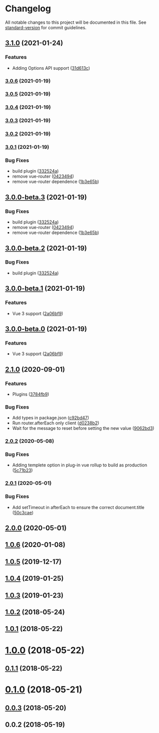 # Changelog

All notable changes to this project will be documented in this file. See [standard-version](https://github.com/conventional-changelog/standard-version) for commit guidelines.

## [3.1.0](https://github.com/vue-a11y/vue-announcer/compare/v3.0.6...v3.1.0) (2021-01-24)


### Features

* Adding Options API support ([31d613c](https://github.com/vue-a11y/vue-announcer/commit/31d613c0dc73984355c38b8831f515b50495b79b))

### [3.0.6](https://github.com/vue-a11y/vue-announcer/compare/v3.0.5...v3.0.6) (2021-01-19)

### [3.0.5](https://github.com/vue-a11y/vue-announcer/compare/v3.0.4...v3.0.5) (2021-01-19)

### [3.0.4](https://github.com/vue-a11y/vue-announcer/compare/v3.0.3...v3.0.4) (2021-01-19)

### [3.0.3](https://github.com/vue-a11y/vue-announcer/compare/v3.0.2...v3.0.3) (2021-01-19)

### [3.0.2](https://github.com/vue-a11y/vue-announcer/compare/v3.0.1...v3.0.2) (2021-01-19)

### [3.0.1](https://github.com/vue-a11y/vue-announcer/compare/v3.0.0-beta.1...v3.0.1) (2021-01-19)


### Bug Fixes

* build plugin ([332524a](https://github.com/vue-a11y/vue-announcer/commit/332524a1f2d97ac304673ef976006f0330a4619b))
* remove vue-router ([0423494](https://github.com/vue-a11y/vue-announcer/commit/042349491bfe5179626074f6e68adeec75f2d9af))
* remove vue-router dependence ([1b3e65b](https://github.com/vue-a11y/vue-announcer/commit/1b3e65b3019d26cee0c1d822831f59cadcb155b9))

## [3.0.0-beta.3](https://github.com/vue-a11y/vue-announcer/compare/v3.0.0-beta.1...v3.0.0-beta.3) (2021-01-19)


### Bug Fixes

* build plugin ([332524a](https://github.com/vue-a11y/vue-announcer/commit/332524a1f2d97ac304673ef976006f0330a4619b))
* remove vue-router ([0423494](https://github.com/vue-a11y/vue-announcer/commit/042349491bfe5179626074f6e68adeec75f2d9af))
* remove vue-router dependence ([1b3e65b](https://github.com/vue-a11y/vue-announcer/commit/1b3e65b3019d26cee0c1d822831f59cadcb155b9))

## [3.0.0-beta.2](https://github.com/vue-a11y/vue-announcer/compare/v3.0.0-beta.1...v3.0.0-beta.2) (2021-01-19)


### Bug Fixes

* build plugin ([332524a](https://github.com/vue-a11y/vue-announcer/commit/332524a1f2d97ac304673ef976006f0330a4619b))

## [3.0.0-beta.1](https://github.com/vue-a11y/vue-announcer/compare/v2.1.0...v3.0.0-beta.1) (2021-01-19)


### Features

* Vue 3 support ([2a06bf9](https://github.com/vue-a11y/vue-announcer/commit/2a06bf92d846a1ae39ad604c091813b8eb5d049b))

## [3.0.0-beta.0](https://github.com/vue-a11y/vue-announcer/compare/v2.1.0...v3.0.0-beta.0) (2021-01-19)


### Features

* Vue 3 support ([2a06bf9](https://github.com/vue-a11y/vue-announcer/commit/2a06bf92d846a1ae39ad604c091813b8eb5d049b))

## [2.1.0](https://github.com/vue-a11y/vue-announcer/compare/v2.0.2...v2.1.0) (2020-09-01)


### Features

* Plugins ([3784fb9](https://github.com/vue-a11y/vue-announcer/commit/3784fb96332d8781a78df8fb2f2e7b6601e187ae))


### Bug Fixes

* Add types in package.json ([c92bd47](https://github.com/vue-a11y/vue-announcer/commit/c92bd47a545e6a8601532b8a245dc7b8b4bd1872))
* Run router.afterEach only client ([d0238b2](https://github.com/vue-a11y/vue-announcer/commit/d0238b2b3d2f4d4a7704747c0e3b3f0762699b84))
* Wait for the message to reset before setting the new value ([9062bd3](https://github.com/vue-a11y/vue-announcer/commit/9062bd3c19537a45910a8dc3c3904e2cb7ab0f03))

### [2.0.2](https://github.com/vue-a11y/vue-announcer/compare/v2.0.1...v2.0.2) (2020-05-08)


### Bug Fixes

* Adding templete option in plug-in vue rollup to build as production ([5c71b23](https://github.com/vue-a11y/vue-announcer/commit/5c71b2317a4bfd3503513fad43f2f975a2530365))

### [2.0.1](https://github.com/vue-a11y/vue-announcer/compare/v2.0.0...v2.0.1) (2020-05-01)


### Bug Fixes

* Add setTimeout in afterEach to ensure the correct document.title ([50c3cae](https://github.com/vue-a11y/vue-announcer/commit/50c3cae08cab5616b8a77a07620c0c5b2989e5db))

## [2.0.0](https://github.com/vue-a11y/vue-announcer/compare/v1.0.6...v2.0.0) (2020-05-01)

<a name="1.0.6"></a>
## [1.0.6](https://github.com/vue-a11y/vue-announcer/compare/v1.0.5...v1.0.6) (2020-01-08)



<a name="1.0.5"></a>
## [1.0.5](https://github.com/vue-a11y/vue-announcer/compare/v1.0.4...v1.0.5) (2019-12-17)



<a name="1.0.4"></a>
## [1.0.4](https://github.com/vue-a11y/vue-announcer/compare/v1.0.3...v1.0.4) (2019-01-25)



<a name="1.0.3"></a>
## [1.0.3](https://github.com/vue-a11y/vue-announcer/compare/v1.0.2...v1.0.3) (2019-01-23)



<a name="1.0.2"></a>
## [1.0.2](https://github.com/vue-a11y/vue-announcer/compare/v1.0.1...v1.0.2) (2018-05-24)



<a name="1.0.1"></a>
## [1.0.1](https://github.com/vue-a11y/vue-announcer/compare/v1.0.0...v1.0.1) (2018-05-22)



<a name="1.0.0"></a>
# [1.0.0](https://github.com/vue-a11y/vue-announcer/compare/v0.1.1...v1.0.0) (2018-05-22)



<a name="0.1.1"></a>
## [0.1.1](https://github.com/vue-a11y/vue-announcer/compare/v0.0.3...v0.1.1) (2018-05-22)



<a name="0.1.0"></a>
# [0.1.0](https://github.com/vue-a11y/vue-announcer/compare/v0.0.3...v0.1.0) (2018-05-21)



<a name="0.0.3"></a>
## [0.0.3](https://github.com/vue-a11y/vue-a11y-announcer/compare/v0.0.2...v0.0.3) (2018-05-20)



<a name="0.0.2"></a>
## 0.0.2 (2018-05-19)
